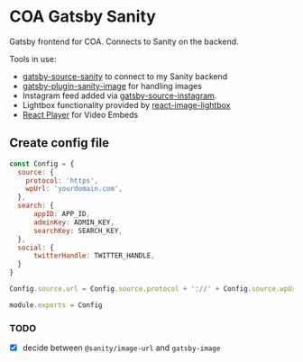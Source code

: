 # COA Gatsby Sanity
Gatsby frontend for COA. Connects to Sanity on the backend.

Tools in use:
- [gatsby-source-sanity](https://sanity.io) to connect to my Sanity backend
- [gatsby-plugin-sanity-image](https://www.sanity.io/plugins/gatsby-plugin-sanity-image) for handling images
- Instagram feed added via [gatsby-source-instagram](https://www.gatsbyjs.org/packages/gatsby-source-instagram/).
- Lightbox functionality provided by [react-image-lightbox](https://www.npmjs.com/package/react-image-lightbox)
- [React Player](https://github.com/CookPete/react-player) for Video Embeds

## Create config file
```javascript
const Config = {
  source: {
    protocol: 'https',
    wpUrl: 'yourdomain.com',
  },
  search: {
      appID: APP_ID,
      adminKey: ADMIN_KEY,
      searchKey: SEARCH_KEY,
  },
  social: {
      twitterHandle: TWITTER_HANDLE,
  }
}

Config.source.url = Config.source.protocol + '://' + Config.source.wpUrl;

module.exports = Config
```

### TODO
- [x] decide between `@sanity/image-url` and `gatsby-image`